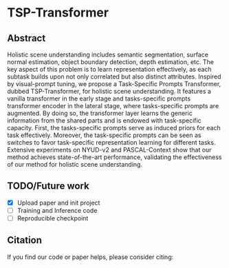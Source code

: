 # TSP-Transformer
## Abstract
Holistic scene understanding includes semantic segmentation, surface normal estimation, object boundary detection, depth estimation, etc. The key aspect of this problem
is to learn representation effectively, as each subtask builds
upon not only correlated but also distinct attributes. Inspired by visual-prompt tuning, we propose a Task-Specific
Prompts Transformer, dubbed TSP-Transformer, for holistic scene understanding. It features a vanilla transformer
in the early stage and tasks-specific prompts transformer
encoder in the lateral stage, where tasks-specific prompts
are augmented. By doing so, the transformer layer learns
the generic information from the shared parts and is endowed with task-specific capacity. First, the tasks-specific
prompts serve as induced priors for each task effectively.
Moreover, the task-specific prompts can be seen as switches
to favor task-specific representation learning for different
tasks. Extensive experiments on NYUD-v2 and PASCAL-Context show that our method achieves state-of-the-art performance, validating the effectiveness of our method for
holistic scene understanding.

## TODO/Future work
- [x] Upload paper and init project
- [ ] Training and Inference code
- [ ] Reproducible checkpoint

## Citation
If you find our code or paper helps, please consider citing:

